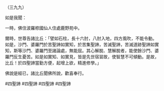 （三九九）

如是我聞：

一時，佛住波羅㮈國仙人住處鹿野苑中。

爾時，世尊告諸比丘：「譬如石柱，長十六肘，八肘入地，四方風吹，不能令動。如是，沙門、婆羅門於苦聖諦如實知，於苦集聖諦，苦滅聖諦，苦滅道跡聖諦如實知，斯等沙門、婆羅門至諸論處，無能屈。其心解脫、慧解脫者，能使餘沙門、婆羅門反生憂苦。如是如實知、如實見，皆是先世宿習故，使智慧不可傾動。是故，比丘！於四聖諦當勤方便，起增上欲，精進修學。」

佛說是經已，諸比丘聞佛所說，歡喜奉行。




#四聖諦
#四聖諦
#四聖諦
#四聖諦

